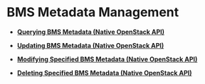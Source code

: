 # BMS Metadata Management<a name="EN-US_TOPIC_0173933989"></a>

-   **[Querying BMS Metadata \(Native OpenStack API\)](querying-bms-metadata-(native-openstack-api).md)**  

-   **[Updating BMS Metadata \(Native OpenStack API\)](updating-bms-metadata-(native-openstack-api).md)**  

-   **[Modifying Specified BMS Metadata \(Native OpenStack API\)](modifying-specified-bms-metadata-(native-openstack-api).md)**  

-   **[Deleting Specified BMS Metadata \(Native OpenStack API\)](deleting-specified-bms-metadata-(native-openstack-api).md)**  


